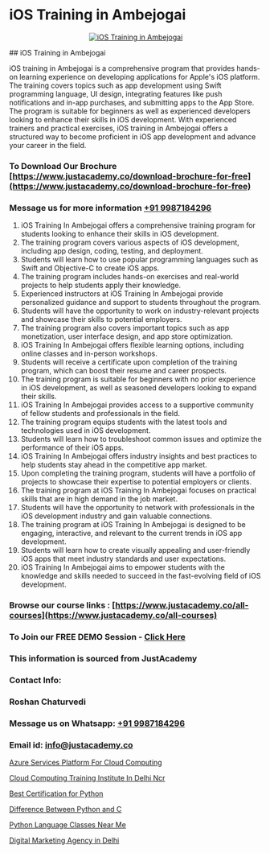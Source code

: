 # iOS Training in Ambejogai

<p align="center">
  <a href="https://justacademy.co/course-detail/ios-training">
    <img src="https://justacademy.co/storage2/course_image/1676636008_course_image.webp" alt="iOS Training in Ambejogai">
  </a>
</p>
## iOS Training in Ambejogai

iOS training in Ambejogai is a comprehensive program that provides hands-on learning experience on developing applications for Apple's iOS platform. The training covers topics such as app development using Swift programming language, UI design, integrating features like push notifications and in-app purchases, and submitting apps to the App Store. The program is suitable for beginners as well as experienced developers looking to enhance their skills in iOS development. With experienced trainers and practical exercises, iOS training in Ambejogai offers a structured way to become proficient in iOS app development and advance your career in the field.
### To Download Our Brochure [https://www.justacademy.co/download-brochure-for-free](https://www.justacademy.co/download-brochure-for-free)
### Message us for more information [+91 9987184296](https://api.whatsapp.com/send?phone=919987184296)
1) iOS Training In Ambejogai offers a comprehensive training program for students looking to enhance their skills in iOS development.
2) The training program covers various aspects of iOS development, including app design, coding, testing, and deployment.
3) Students will learn how to use popular programming languages such as Swift and Objective-C to create iOS apps.
4) The training program includes hands-on exercises and real-world projects to help students apply their knowledge.
5) Experienced instructors at iOS Training In Ambejogai provide personalized guidance and support to students throughout the program.
6) Students will have the opportunity to work on industry-relevant projects and showcase their skills to potential employers.
7) The training program also covers important topics such as app monetization, user interface design, and app store optimization.
8) iOS Training In Ambejogai offers flexible learning options, including online classes and in-person workshops.
9) Students will receive a certificate upon completion of the training program, which can boost their resume and career prospects.
10) The training program is suitable for beginners with no prior experience in iOS development, as well as seasoned developers looking to expand their skills.
11) iOS Training In Ambejogai provides access to a supportive community of fellow students and professionals in the field.
12) The training program equips students with the latest tools and technologies used in iOS development.
13) Students will learn how to troubleshoot common issues and optimize the performance of their iOS apps.
14) iOS Training In Ambejogai offers industry insights and best practices to help students stay ahead in the competitive app market.
15) Upon completing the training program, students will have a portfolio of projects to showcase their expertise to potential employers or clients.
16) The training program at iOS Training In Ambejogai focuses on practical skills that are in high demand in the job market.
17) Students will have the opportunity to network with professionals in the iOS development industry and gain valuable connections.
18) The training program at iOS Training In Ambejogai is designed to be engaging, interactive, and relevant to the current trends in iOS app development.
19) Students will learn how to create visually appealing and user-friendly iOS apps that meet industry standards and user expectations.
20) iOS Training In Ambejogai aims to empower students with the knowledge and skills needed to succeed in the fast-evolving field of iOS development.

### Browse our course links : [https://www.justacademy.co/all-courses](https://www.justacademy.co/all-courses) 
### To Join our FREE DEMO Session - [Click Here](https://www.justacademy.co/register-for-course-demo)


### This information is sourced from JustAcademy
### Contact Info:
### Roshan Chaturvedi
### Message us on Whatsapp: [+91 9987184296](https://api.whatsapp.com/send?phone=919987184296)
### Email id: [info@justacademy.co](mailto:info@justacademy.co)
                
[Azure Services Platform For Cloud Computing](https://www.linkedin.com/pulse/azure-services-platform-cloud-computing-justacademy-berlin-kv8pe?trackingId=eaj6SHKaqU2%2FTnTF%2FInnsA%3D%3D&lipi=urn%3Ali%3Apage%3Ad_flagship3_company_admin%3BeekbxeIqSPGuF7pqzpj95g%3D%3D)

[Cloud Computing Training Institute In Delhi Ncr](https://www.linkedin.com/pulse/cloud-computing-training-institute-delhi-ncr-justacademy-pune-vsqhc?trackingId=MHlUiYGqukMTVd7h3q%2B%2Bsw%3D%3D&lipi=urn%3Ali%3Apage%3Ad_flagship3_company_admin%3BVDf%2FJ3L7TWm0o%2FfSLXyFIg%3D%3D)

[Best Certification for Python](https://medium.com/@surajvaishnav5015/best-certification-for-python-f35ca6c5f3b3)

[Difference Between Python and C](https://medium.com/@mahi3106/difference-between-python-and-c-9435a3568deb)

[Python Language Classes Near Me](https://justacademyin.github.io/justacademy/python-language-classes-near-me)

[Digital Marketing Agency in Delhi](https://justacademyin.github.io/justacademy/digital-marketing-agency-in-delhi)

